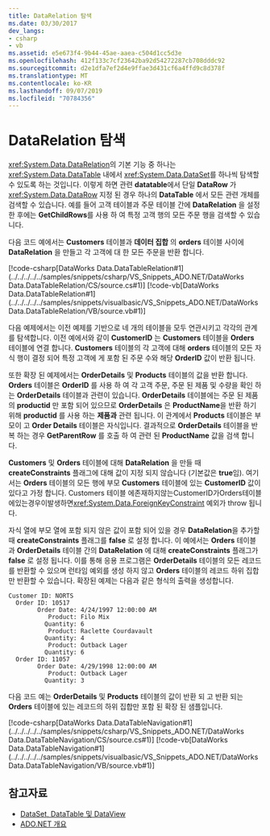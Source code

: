 ```yaml
---
title: DataRelation 탐색
ms.date: 03/30/2017
dev_langs:
- csharp
- vb
ms.assetid: e5e673f4-9b44-45ae-aaea-c504d1cc5d3e
ms.openlocfilehash: 412f133c7cf23642ba92d54272287cb708dddc92
ms.sourcegitcommit: d2e1dfa7ef2d4e9ffae3d431cf6a4ffd9c8d378f
ms.translationtype: MT
ms.contentlocale: ko-KR
ms.lasthandoff: 09/07/2019
ms.locfileid: "70784356"
---
```

# <a name="navigating-datarelations"></a>DataRelation 탐색
<xref:System.Data.DataRelation>의 기본 기능 중 하나는 <xref:System.Data.DataTable> 내에서 <xref:System.Data.DataSet>를 하나씩 탐색할 수 있도록 하는 것입니다. 이렇게 하면 관련 **datatable**에서 단일 **DataRow** 가 <xref:System.Data.DataRow> 지정 된 경우 하나의 **DataTable** 에서 모든 관련 개체를 검색할 수 있습니다. 예를 들어 고객 테이블과 주문 테이블 간에 **DataRelation** 을 설정한 후에는 **GetChildRows**를 사용 하 여 특정 고객 행의 모든 주문 행을 검색할 수 있습니다.  
  
 다음 코드 예에서는 **Customers** 테이블과 **데이터 집합** 의 **orders** 테이블 사이에 **DataRelation** 을 만들고 각 고객에 대 한 모든 주문을 반환 합니다.  
  
 [!code-csharp[DataWorks Data.DataTableRelation#1](../../../../../samples/snippets/csharp/VS_Snippets_ADO.NET/DataWorks Data.DataTableRelation/CS/source.cs#1)]
 [!code-vb[DataWorks Data.DataTableRelation#1](../../../../../samples/snippets/visualbasic/VS_Snippets_ADO.NET/DataWorks Data.DataTableRelation/VB/source.vb#1)]  
  
 다음 예제에서는 이전 예제를 기반으로 네 개의 테이블을 모두 연관시키고 각각의 관계를 탐색합니다. 이전 예에서와 같이 **CustomerID** 는 **Customers** 테이블을 **Orders** 테이블에 연결 합니다. **Customers** 테이블의 각 고객에 대해 **orders** 테이블의 모든 자식 행이 결정 되어 특정 고객에 게 포함 된 주문 수와 해당 **OrderID** 값이 반환 됩니다.  
  
 또한 확장 된 예제에서는 **OrderDetails** 및 **Products** 테이블의 값을 반환 합니다. **Orders** 테이블은 **OrderID** 를 사용 하 여 각 고객 주문, 주문 된 제품 및 수량을 확인 하는 **OrderDetails** 테이블과 관련이 있습니다. **OrderDetails** 테이블에는 주문 된 제품의 **productid** 만 포함 되어 있으므로 **OrderDetails** 은 **ProductName**을 반환 하기 위해 **productid** 를 사용 하는 **제품과** 관련 됩니다. 이 관계에서 **Products** 테이블은 부모이 고 **Order Details** 테이블은 자식입니다. 결과적으로 **OrderDetails** 테이블을 반복 하는 경우 **GetParentRow** 를 호출 하 여 관련 된 **ProductName** 값을 검색 합니다.  
  
 **Customers** 및 **Orders** 테이블에 대해 **DataRelation** 을 만들 때 **createConstraints** 플래그에 대해 값이 지정 되지 않습니다 (기본값은 **true**임). 여기서는 **Orders** 테이블의 모든 행에 부모 **Customers** 테이블에 있는 **CustomerID** 값이 있다고 가정 합니다. Customers 테이블 에존재하지않는CustomerID가Orders테이블에있는경우이발생하면<xref:System.Data.ForeignKeyConstraint> 예외가 throw 됩니다.  
  
 자식 열에 부모 열에 포함 되지 않은 값이 포함 되어 있을 경우 **DataRelation**을 추가할 때 **createConstraints** 플래그를 **false** 로 설정 합니다. 이 예에서는 **Orders** 테이블과 **OrderDetails** 테이블 간의 **DataRelation** 에 대해 **createConstraints** 플래그가 **false** 로 설정 됩니다. 이를 통해 응용 프로그램은 **OrderDetails** 테이블의 모든 레코드를 반환할 수 있으며 런타임 예외를 생성 하지 않고 **Orders** 테이블의 레코드 하위 집합만 반환할 수 있습니다. 확장된 예제는 다음과 같은 형식의 출력을 생성합니다.  
  
```  
Customer ID: NORTS  
  Order ID: 10517  
        Order Date: 4/24/1997 12:00:00 AM  
           Product: Filo Mix  
          Quantity: 6  
           Product: Raclette Courdavault  
          Quantity: 4  
           Product: Outback Lager  
          Quantity: 6  
  Order ID: 11057  
        Order Date: 4/29/1998 12:00:00 AM  
           Product: Outback Lager  
          Quantity: 3  
```  
  
 다음 코드 예는 **OrderDetails** 및 **Products** 테이블의 값이 반환 되 고 반환 되는 **Orders** 테이블에 있는 레코드의 하위 집합만 포함 된 확장 된 샘플입니다.  
  
 [!code-csharp[DataWorks Data.DataTableNavigation#1](../../../../../samples/snippets/csharp/VS_Snippets_ADO.NET/DataWorks Data.DataTableNavigation/CS/source.cs#1)]
 [!code-vb[DataWorks Data.DataTableNavigation#1](../../../../../samples/snippets/visualbasic/VS_Snippets_ADO.NET/DataWorks Data.DataTableNavigation/VB/source.vb#1)]  
  
## <a name="see-also"></a>참고자료

- [DataSet, DataTable 및 DataView](index.md)
- [ADO.NET 개요](../ado-net-overview.md)
